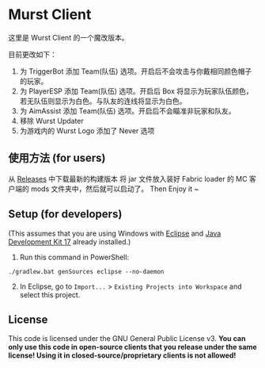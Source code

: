 # Murst Client

这里是 Wurst Client 的一个魔改版本。

目前更改如下：
1. 为 TriggerBot 添加 Team(队伍) 选项。开启后不会攻击与你戴相同颜色帽子的玩家。
2. 为 PlayerESP 添加 Team(队伍) 选项。开启后 Box 将显示为玩家队伍颜色，若无队伍则显示为白色。与队友的连线将显示为白色。
3. 为 AimAssist 添加 Team(队伍) 选项。开启后不会瞄准非玩家和队友。
3. 移除 Wurst Updater
4. 为游戏内的 Wurst Logo 添加了 Never 选项


## 使用方法 (for users)

从 [Releases](https://github.com/xiaomu18/Murst/releases/) 中下载最新的构建版本
将 jar 文件放入装好 Fabric loader 的 MC 客户端的 mods 文件夹中，然后就可以启动了。
Then Enjoy it ~

## Setup (for developers)

(This assumes that you are using Windows with [Eclipse](https://www.eclipse.org/downloads/) and [Java Development Kit 17](https://adoptium.net/?variant=openjdk17&jvmVariant=hotspot) already installed.)

1. Run this command in PowerShell:

```
./gradlew.bat genSources eclipse --no-daemon
```

2. In Eclipse, go to `Import...` > `Existing Projects into Workspace` and select this project.

## License

This code is licensed under the GNU General Public License v3. **You can only use this code in open-source clients that you release under the same license! Using it in closed-source/proprietary clients is not allowed!**
